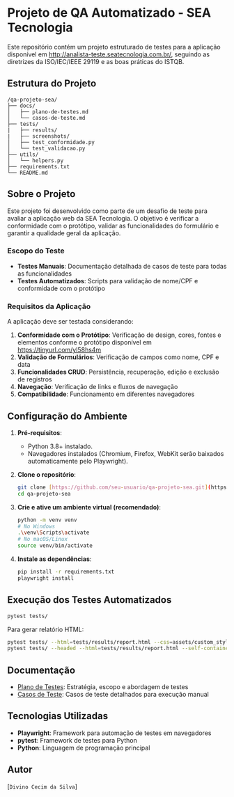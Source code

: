 # Projeto de QA Automatizado - SEA Tecnologia

Este repositório contém um projeto estruturado de testes para a aplicação disponível em http://analista-teste.seatecnologia.com.br/, seguindo as diretrizes da ISO/IEC/IEEE 29119 e as boas práticas do ISTQB.

## Estrutura do Projeto

```
/qa-projeto-sea/
├── docs/
│   ├── plano-de-testes.md
│   └── casos-de-teste.md
├── tests/
|   ├── results/
|   ├── screenshots/
│   ├── test_conformidade.py
│   └── test_validacao.py
├── utils/
│   └── helpers.py
├── requirements.txt
└── README.md
```

## Sobre o Projeto

Este projeto foi desenvolvido como parte de um desafio de teste para avaliar a aplicação web da SEA Tecnologia. O objetivo é verificar a conformidade com o protótipo, validar as funcionalidades do formulário e garantir a qualidade geral da aplicação.

### Escopo do Teste

- **Testes Manuais**: Documentação detalhada de casos de teste para todas as funcionalidades
- **Testes Automatizados**: Scripts para validação de nome/CPF e conformidade com o protótipo

### Requisitos da Aplicação

A aplicação deve ser testada considerando:

1. **Conformidade com o Protótipo**: Verificação de design, cores, fontes e elementos conforme o protótipo disponível em https://tinyurl.com/yl58hs4m
2. **Validação de Formulários**: Verificação de campos como nome, CPF e data
3. **Funcionalidades CRUD**: Persistência, recuperação, edição e exclusão de registros
4. **Navegação**: Verificação de links e fluxos de navegação
5. **Compatibilidade**: Funcionamento em diferentes navegadores

## Configuração do Ambiente

1.  **Pré-requisitos**:
    * Python 3.8+ instalado.
    * Navegadores instalados (Chromium, Firefox, WebKit serão baixados automaticamente pelo Playwright).

2.  **Clone o repositório**:
    ```bash
    git clone [https://github.com/seu-usuario/qa-projeto-sea.git](https://github.com/seu-usuario/qa-projeto-sea.git)
    cd qa-projeto-sea
    ```

3.  **Crie e ative um ambiente virtual (recomendado)**:
    ```bash
    python -m venv venv
    # No Windows
    .\venv\Scripts\activate
    # No macOS/Linux
    source venv/bin/activate
    ```

4.  **Instale as dependências**:
    ```bash
    pip install -r requirements.txt
    playwright install
    ```

## Execução dos Testes Automatizados

```bash
pytest tests/
```

Para gerar relatório HTML:
```bash
pytest tests/ --html=tests/results/report.html --css=assets/custom_style.css  # ou
pytest tests/ --headed --html=tests/results/report.html --self-contained-html
```

## Documentação

- [Plano de Testes](docs/plano-de-testes.md): Estratégia, escopo e abordagem de testes
- [Casos de Teste](docs/casos-de-teste.md): Casos de teste detalhados para execução manual

## Tecnologias Utilizadas

- **Playwright**: Framework para automação de testes em navegadores
- **pytest**: Framework de testes para Python
- **Python**: Linguagem de programação principal

## Autor

[`Divino Cecim da Silva`]